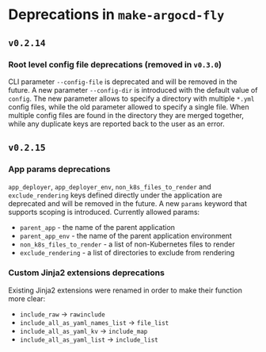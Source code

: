 # Deprecations in `make-argocd-fly`
## `v0.2.14`
### Root level config file deprecations (removed in `v0.3.0`)
CLI parameter `--config-file` is deprecated and will be removed in the future. A new parameter `--config-dir` is introduced with the default value of `config`. The new parameter allows to specify a directory with multiple `*.yml` config files, while the old parameter allowed to specify a single file. When multiple config files are found in the directory they are merged together, while any duplicate keys are reported back to the user as an error.

## `v0.2.15`
### App params deprecations
`app_deployer`, `app_deployer_env`, `non_k8s_files_to_render` and `exclude_rendering` keys defined directly under the application are deprecated and will be removed in the future. A new `params` keyword that supports scoping is introduced. Currently allowed params:
- `parent_app` - the name of the parent application
- `parent_app_env` - the name of the parent application environment
- `non_k8s_files_to_render` - a list of non-Kubernetes files to render
- `exclude_rendering` - a list of directories to exclude from rendering

### Custom Jinja2 extensions deprecations
Existing Jinja2 extensions were renamed in order to make their function more clear:
- `include_raw` -> `rawinclude`
- `include_all_as_yaml_names_list` -> `file_list`
- `include_all_as_yaml_kv` -> `include_map`
- `include_all_as_yaml_list` -> `include_list`
